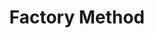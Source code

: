 ---
layout: default
title: "Factory Method"
modified:
categories: creational
excerpt:
tags: []
image:
  feature:
  teaser: nav/400X250.png
  thumb:
---